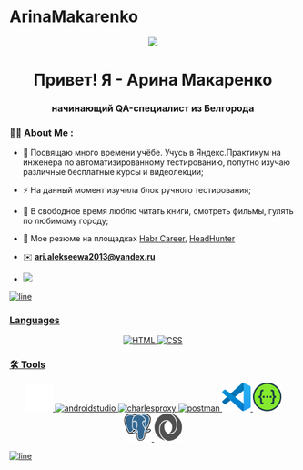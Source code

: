 # ArinaMakarenko
<div id="header" align='center'>
<div id="header" align="center">
  <img src="https://media.giphy.com/media/v1.Y2lkPTc5MGI3NjExY3lrcHlleGk1Y2xzZjIzbnN5bnY1NnRqamplMm0zanhzanM5aDA2aCZlcD12MV9pbnRlcm5hbF9naWZfYnlfaWQmY3Q9cw/aIJDrOomj81MQZz2uO/giphy.gif" width="200"/>
</div>
  <h1>Привет! Я - Арина Макаренко</h1>
    <h3> начинающий QA-специалист из Белгорода</h3>  
</div>

### :woman_technologist: About Me :
- :telescope: Посвящаю много времени учёбе.
  Учусь в Яндекс.Практикум на инженера по автоматизированному тестированию, попутно изучаю различные бесплатные курсы и видеолекции;
- :zap: На данный момент изучила блок ручного тестирования;
- :seedling:  В свободное время люблю читать книги, смотреть фильмы, гулять по любимому городу;


- :page_facing_up: Мое резюме на площадках [Habr Career](https://career.habr.com/arinaqa), [HeadHunter](https://belgorod.hh.ru/applicant/resumes/view?resume=d89bc0c3ff0d186fcb0039ed1f324c6e79326e)
- :envelope: **ari.alekseewa2013@yandex.ru**
- <a href="https://t.me/ri_ap">
      <img src="https://img.shields.io/badge/Telegram-2CA5E0?style=for-the-badge&logo=telegram&logoColor=white"
      </a>

![line](https://capsule-render.vercel.app/api?type=rect&color=gradient&height=1)

### Languages 
<div id="header" align='center'>
    <img src="https://cdn.jsdelivr.net/gh/devicons/devicon/icons/html5/html5-original.svg" alt="HTML" width="50" height="50"/>
    <img src="https://cdn.jsdelivr.net/gh/devicons/devicon/icons/css3/css3-original.svg" alt="CSS" width="50" height="50"/>
</div>

### :hammer_and_wrench:  Tools
<div id="header" align='center'> 
    <img src="https://github.com/ChromeDevTools/devtools-logo/blob/master/logos/svg/chrome-devtools-square-responsive.svg" alt="chromedevtools" width="50" height="50"/>
    <img src="https://cdn.jsdelivr.net/gh/devicons/devicon/icons/androidstudio/androidstudio-original.svg" alt="androidstudio" width="50" height="50"/>
    <img src="https://github.com/DianaRazyapova/DianaRazyapova/assets/115238502/a908d9ed-b29f-49c1-9de8-77e89c360fb1" alt="charlesproxy " width="50" height="50"/>
    <img src="https://www.vectorlogo.zone/logos/getpostman/getpostman-icon.svg" alt="postman" width="50" height="50"/>
    <img src="https://github.com/devicons/devicon/blob/master/icons/vscode/vscode-original.svg" width="50" height="50"/> 
    <img src="https://github.com/devicons/devicon/blob/master/icons/swagger/swagger-original.svg" width="50" height="50"/>
    <img src="https://github.com/devicons/devicon/blob/master/icons/postgresql/postgresql-original.svg" width="50" height="50"/>
    <img src="https://github.com/devicons/devicon/blob/master/icons/json/json-plain.svg" width="50" height="50"/>
    
</div>

![line](https://capsule-render.vercel.app/api?type=rect&color=gradient&height=1)
